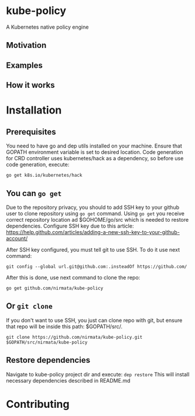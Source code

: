 # kube-policy
A Kubernetes native policy engine

## Motivation

## Examples

## How it works

# Installation

## Prerequisites

You need to have go and dep utils installed on your machine.
Ensure that GOPATH environment variable is set to desired location.
Code generation for CRD controller uses kubernetes/hack as a dependency, so before use code generation, execute:

`go get k8s.io/kubernetes/hack`

## You can `go get`

Due to the repository privacy, you should to add SSH key to your github user to clone repository using `go get` command.
Using `go get` you receive correct repository location ad $GOHOME/go/src which is needed to restore dependencies.
Configure SSH key due to this article: https://help.github.com/articles/adding-a-new-ssh-key-to-your-github-account/

After SSH key configured, you must tell git to use SSH. To do it use next command:

`git config --global url.git@github.com:.insteadOf https://github.com/`

After this is done, use next command to clone the repo:

`go get github.com/nirmata/kube-policy`

## Or `git clone`

If you don't want to use SSH, you just can clone repo with git, but ensure that repo will be inside this path: $GOPATH/src/.

`git clone https://github.com/nirmata/kube-policy.git $GOPATH/src/nirmata/kube-policy`

## Restore dependencies

Navigate to kube-policy project dir and execute:
`dep restore`
This will install necessary dependencies described in README.md

# Contributing

